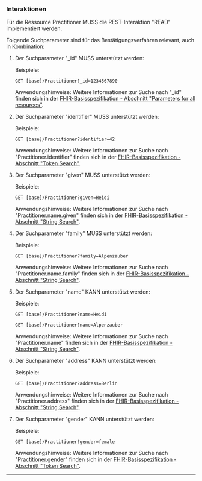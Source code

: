 ### Interaktionen

Für die Ressource Practitioner MUSS die REST-Interaktion "READ" implementiert werden.

Folgende Suchparameter sind für das Bestätigungsverfahren relevant, auch in Kombination:

1. Der Suchparameter "_id" MUSS unterstützt werden:

    Beispiele:

    ```GET [base]/Practitioner?_id=1234567890```

     Anwendungshinweise: Weitere Informationen zur Suche nach "_id" finden sich in der [FHIR-Basisspezifikation - Abschnitt "Parameters for all resources"](https://www.hl7.org/fhir/R4/search.html#all).

1. Der Suchparameter "identifier" MUSS unterstützt werden:

    Beispiele:

    ```GET [base]/Practitioner?identifier=42```

    Anwendungshinweise: Weitere Informationen zur Suche nach "Practitioner.identifier" finden sich in der [FHIR-Basisspezifikation - Abschnitt "Token Search"](https://hl7.org/fhir/R4/search.html#token).

1. Der Suchparameter "given" MUSS unterstützt werden:

    Beispiele:

    ```GET [base]/Practitioner?given=Heidi```

    Anwendungshinweise: Weitere Informationen zur Suche nach "Practitioner.name.given" finden sich in der [FHIR-Basisspezifikation - Abschnitt "String Search"](https://hl7.org/fhir/R4/search.html#string).

1. Der Suchparameter "family" MUSS unterstützt werden:

    Beispiele:

    ```GET [base]/Practitioner?family=Alpenzauber```

    Anwendungshinweise: Weitere Informationen zur Suche nach "Practitioner.name.family" finden sich in der [FHIR-Basisspezifikation - Abschnitt "String Search"](https://hl7.org/fhir/R4/search.html#string).

1. Der Suchparameter "name" KANN unterstützt werden:

    Beispiele:

    ```GET [base]/Practitioner?name=Heidi```

    ```GET [base]/Practitioner?name=Alpenzauber```

    Anwendungshinweise: Weitere Informationen zur Suche nach "Practitioner.name" finden sich in der [FHIR-Basisspezifikation - Abschnitt "String Search"](https://hl7.org/fhir/R4/search.html#string).

1. Der Suchparameter "address" KANN unterstützt werden:

    Beispiele:

    ```GET [base]/Practitioner?address=Berlin```

    Anwendungshinweise: Weitere Informationen zur Suche nach "Practitioner.address" finden sich in der [FHIR-Basisspezifikation - Abschnitt "String Search"](https://hl7.org/fhir/R4/search.html#string).

1. Der Suchparameter "gender" KANN unterstützt werden:

    Beispiele:

    ```GET [base]/Practitioner?gender=female```

    Anwendungshinweise: Weitere Informationen zur Suche nach "Practitioner.gender" finden sich in der [FHIR-Basisspezifikation - Abschnitt "Token Search"](https://hl7.org/fhir/R4/search.html#token).

---
